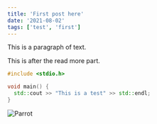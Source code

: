 ```yaml
---
title: 'First post here'
date: '2021-08-02'
tags: ['test', 'first']
---
```

This is a paragraph of text.
<!-- read-more -->
This is after the read more part.
``` cpp
#include <stdio.h>

void main() {
  std::cout >> "This is a test" >> std::endl;
}
```

![Parrot](/blog/images/parrot.png)